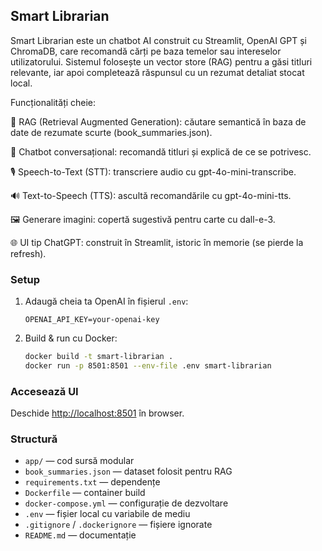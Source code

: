 ## Smart Librarian

Smart Librarian este un chatbot AI construit cu Streamlit, OpenAI GPT și ChromaDB, care recomandă cărți pe baza temelor sau intereselor utilizatorului. Sistemul folosește un vector store (RAG) pentru a găsi titluri relevante, iar apoi completează răspunsul cu un rezumat detaliat stocat local.

Funcționalități cheie:

🔎 RAG (Retrieval Augmented Generation): căutare semantică în baza de date de rezumate scurte (book_summaries.json).

💬 Chatbot conversațional: recomandă titluri și explică de ce se potrivesc.

🎙️ Speech-to-Text (STT): transcriere audio cu gpt-4o-mini-transcribe.

🔊 Text-to-Speech (TTS): ascultă recomandările cu gpt-4o-mini-tts.

🖼️ Generare imagini: copertă sugestivă pentru carte cu dall-e-3.

🌐 UI tip ChatGPT: construit în Streamlit, istoric în memorie (se pierde la refresh).

### Setup
1. Adaugă cheia ta OpenAI în fișierul `.env`:
	```env
	OPENAI_API_KEY=your-openai-key
	```
2. Build & run cu Docker:
	```sh
	docker build -t smart-librarian .
	docker run -p 8501:8501 --env-file .env smart-librarian
	```

### Accesează UI
Deschide [http://localhost:8501](http://localhost:8501) în browser.

### Structură
- `app/` — cod sursă modular
- `book_summaries.json` — dataset folosit pentru RAG
- `requirements.txt` — dependențe
- `Dockerfile` — container build
- `docker-compose.yml` — configurație de dezvoltare
- `.env` — fișier local cu variabile de mediu
- `.gitignore` / `.dockerignore` — fișiere ignorate
- `README.md` — documentație

